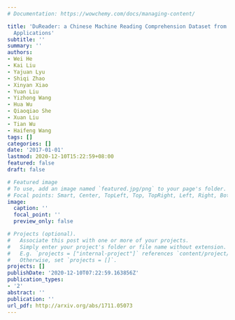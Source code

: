 ```yaml
---
# Documentation: https://wowchemy.com/docs/managing-content/

title: 'DuReader: a Chinese Machine Reading Comprehension Dataset from Real-world
  Applications'
subtitle: ''
summary: ''
authors:
- Wei He
- Kai Liu
- Yajuan Lyu
- Shiqi Zhao
- Xinyan Xiao
- Yuan Liu
- Yizhong Wang
- Hua Wu
- Qiaoqiao She
- Xuan Liu
- Tian Wu
- Haifeng Wang
tags: []
categories: []
date: '2017-01-01'
lastmod: 2020-12-10T15:22:59+08:00
featured: false
draft: false

# Featured image
# To use, add an image named `featured.jpg/png` to your page's folder.
# Focal points: Smart, Center, TopLeft, Top, TopRight, Left, Right, BottomLeft, Bottom, BottomRight.
image:
  caption: ''
  focal_point: ''
  preview_only: false

# Projects (optional).
#   Associate this post with one or more of your projects.
#   Simply enter your project's folder or file name without extension.
#   E.g. `projects = ["internal-project"]` references `content/project/deep-learning/index.md`.
#   Otherwise, set `projects = []`.
projects: []
publishDate: '2020-12-10T07:22:59.163856Z'
publication_types:
- '2'
abstract: ''
publication: ''
url_pdf: http://arxiv.org/abs/1711.05073
---
```

